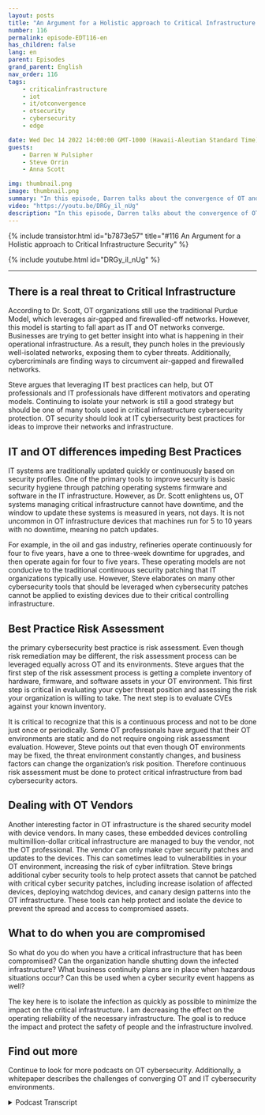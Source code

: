 ```yaml
---
layout: posts
title: "An Argument for a Holistic approach to Critical Infrastructure Security"
number: 116
permalink: episode-EDT116-en
has_children: false
lang: en
parent: Episodes
grand_parent: English
nav_order: 116
tags:
    - criticalinfrastructure
    - iot
    - it/otconvergence
    - otsecurity
    - cybersecurity
    - edge

date: Wed Dec 14 2022 14:00:00 GMT-1000 (Hawaii-Aleutian Standard Time)
guests:
    - Darren W Pulsipher
    - Steve Orrin
    - Anna Scott

img: thumbnail.png
image: thumbnail.png
summary: "In this episode, Darren talks about the convergence of OT and IT cybersecurity with Security expert Steve Orrin and Industrial OT expert Dr. Anna Scott"
video: "https://youtu.be/DRGy_il_nUg"
description: "In this episode, Darren talks about the convergence of OT and IT cybersecurity with Security expert Steve Orrin and Industrial OT expert Dr. Anna Scott"
---
```


<div>
{% include transistor.html id="b7873e57" title="#116 An Argument for a Holistic approach to Critical Infrastructure Security" %}

{% include youtube.html id="DRGy_il_nUg" %}
</div>

---

## There is a real threat to Critical Infrastructure

According to Dr. Scott, OT organizations still use the traditional Purdue Model, which leverages air-gapped and firewalled-off networks. However, this model is starting to fall apart as IT and OT networks converge. Businesses are trying to get better insight into what is happening in their operational infrastructure. As a result, they punch holes in the previously well-isolated networks, exposing them to cyber threats. Additionally, cybercriminals are finding ways to circumvent air-gapped and firewalled networks. 

Steve argues that leveraging IT best practices can help, but OT professionals and IT professionals have different motivators and operating models. Continuing to isolate your network is still a good strategy but should be one of many tools used in critical infrastructure cybersecurity protection. OT security should look at IT cybersecurity best practices for ideas to improve their networks and infrastructure.

## IT and OT differences impeding Best Practices

IT systems are traditionally updated quickly or continuously based on security profiles. One of the primary tools to improve security is basic security hygiene through patching operating systems firmware and software in the IT infrastructure. However, as Dr. Scott enlightens us, OT systems managing critical infrastructure cannot have downtime, and the window to update these systems is measured in years, not days. It is not uncommon in OT infrastructure devices that machines run for 5 to 10 years with no downtime, meaning no patch updates. 

For example, in the oil and gas industry, refineries operate continuously for four to five years, have a one to three-week downtime for upgrades, and then operate again for four to five years. These operating models are not conducive to the traditional continuous security patching that IT organizations typically use. However, Steve elaborates on many other cybersecurity tools that should be leveraged when cybersecurity patches cannot be applied to existing devices due to their critical controlling infrastructure.

## Best Practice Risk Assessment

the primary cybersecurity best practice is risk assessment. Even though risk remediation may be different, the risk assessment process can be leveraged equally across OT and its environments. Steve argues that the first step of the risk assessment process is getting a complete inventory of hardware, firmware, and software assets in your OT environment. This first step is critical in evaluating your cyber threat position and assessing the risk your organization is willing to take. The next step is to evaluate CVEs against your known inventory. 

It is critical to recognize that this is a continuous process and not to be done just once or periodically. Some OT professionals have argued that their OT environments are static and do not require ongoing risk assessment evaluation. However, Steve points out that even though OT environments may be fixed, the threat environment constantly changes, and business factors can change the organization’s risk position. Therefore continuous risk assessment must be done to protect critical infrastructure from bad cybersecurity actors.

## Dealing with OT Vendors

Another interesting factor in OT infrastructure is the shared security model with device vendors. In many cases, these embedded devices controlling multimillion-dollar critical infrastructure are managed to buy the vendor, not the OT professional. The vendor can only make cyber security patches and updates to the devices. This can sometimes lead to vulnerabilities in your OT environment, increasing the risk of cyber infiltration. Steve brings additional cyber security tools to help protect assets that cannot be patched with critical cyber security patches, including increase isolation of affected devices, deploying watchdog devices, and canary design patterns into the OT infrastructure. These tools can help protect and isolate the device to prevent the spread and access to compromised assets.

## What to do when you are compromised

So what do you do when you have a critical infrastructure that has been compromised? Can the organization handle shutting down the infected infrastructure? What business continuity plans are in place when hazardous situations occur? Can this be used when a cyber security event happens as well? 

The key here is to isolate the infection as quickly as possible to minimize the impact on the critical infrastructure. I am decreasing the effect on the operating reliability of the necessary infrastructure. The goal is to reduce the impact and protect the safety of people and the infrastructure involved.

## Find out more 

Continue to look for more podcasts on OT cybersecurity. Additionally, a whitepaper describes the challenges of converging OT and IT cybersecurity environments.



<details>
<summary> Podcast Transcript </summary>

<p></p>

</details>
